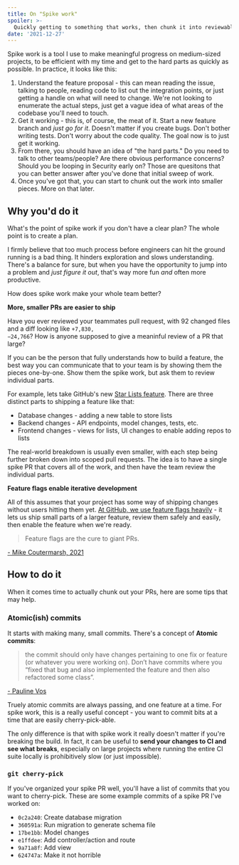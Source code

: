 ```yaml
---
title: On "Spike work"
spoiler: >-
  Quickly getting to something that works, then chunk it into reviewable/shippable pieces. The why and the how of it!
date: '2021-12-27'
---
```


Spike work is a tool I use to make meaningful progress on medium-sized projects, to be efficient with my time and get to the hard parts as quickly as possible. In practice, it looks like this:

1. Understand the feature proposal - this can mean reading the issue, talking to people, reading code to list out the integration points, or just getting a handle on what will need to change. We're not looking to enumerate the actual steps, just get a vague idea of what areas of the codebase you'll need to touch.
1. Get it working - this is, of course, the meat of it. Start a new feature branch and _just go for it_. Doesn't matter if you create bugs. Don't bother writing tests. Don't worry about the code quality. The goal now is to just get it working.
1. From there, you should have an idea of "the hard parts." Do you need to talk to other teams/people? Are there obvious performance concerns? Should you be looping in Security early on? Those are quesitons that you can better answer after you've done that initial sweep of work.
1. Once you've got that, you can start to chunk out the work into smaller pieces. More on that later.

## Why you'd do it

What's the point of spike work if you don't have a clear plan? The whole point is to create a plan.

I firmly believe that too much process before engineers can hit the ground running is a bad thing. It hinders exploration and slows understanding. There's a balance for sure, but when you have the opportunity to jump into a problem and _just figure it out_, that's way more fun _and_ often more productive.

How does spike work make your whole team better?

**More, smaller PRs are easier to ship**

Have you ever reviewed your teammates pull request, with 92 changed files and a diff looking like <code><span class="text-green-500">+7,830</span>, <span class="text-red-500">−24,766</span></code>? How is anyone supposed to give a meaninful review of a PR that large?

If you can be the person that fully understands how to build a feature, the best way you can communicate that to your team is by showing them the pieces one-by-one. Show them the spike work, but ask them to review individual parts.

For example, lets take GitHub's new [Star Lists feature](https://docs.github.com/en/get-started/exploring-projects-on-github/saving-repositories-with-stars#organizing-starred-repositories-with-lists). There are three distinct parts to shipping a feature like that:

* Database changes - adding a new table to store lists
* Backend changes - API endpoints, model changes, tests, etc.
* Frontend changes - views for lists, UI changes to enable adding repos to lists

The real-world breakdown is usually even smaller, with each step being further broken down into scoped pull requests. The idea is to have a single spike PR that covers all of the work, and then have the team review the individual parts.

**Feature flags enable iterative development**

All of this assumes that your project has some way of shipping changes without users hitting them yet. [At GitHub, we use feature flags heavily](https://github.blog/2021-04-27-ship-code-faster-safer-feature-flags/) - it lets us ship small parts of a larger feature, review them safely and easily, then enable the feature when we're ready. 

> Feature flags are the cure to giant PRs.

<caption>

[- Mike Coutermarsh, 2021](https://twitter.com/mscccc/status/1474500548615450634)
</caption>

## How to do it

When it comes time to actually chunk out your PRs, here are some tips that may help.

### Atomic(ish) commits

It starts with making many, small commits. There's a concept of **Atomic commits**:

> the commit should only have changes pertaining to one fix or feature (or whatever you were working on). Don’t have commits where you “fixed that bug and also implemented the feature and then also refactored some class”.

<caption>

[- Pauline Vos](https://dev.to/paulinevos/atomic-commits-will-help-you-git-legit-35i7)
</caption>

Truely atomic commits are always passing, and one feature at a time. For spike work, this is a really useful concept - you want to commit bits at a time that are easily cherry-pick-able.

The only difference is that with spike work it really doesn't matter if you're breaking the build. In fact, it can be useful to **send your changes to CI and see what breaks**, especially on large projects where running the entire CI suite locally is prohibitively slow (or just impossible).

### `git cherry-pick`

If you've organized your spike PR well, you'll have a list of commits that you want to cherry-pick. These are some example commits of a spike PR I've worked on: 

* `0c2a240`: Create database migration
* `360591a`: Run migration to generate schema file
* `17be1bb`: Model changes
* `e1ffdee`: Add controller/action and route
* `9a71a8f`: Add view
* `624747a`: Make it not horrible

